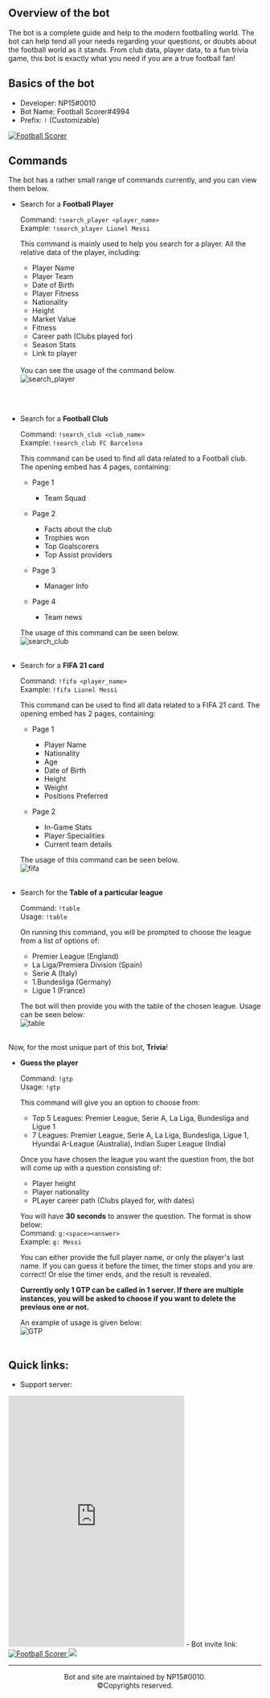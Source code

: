 <link rel="shortcut icon" type="image/x-icon" href="Usage/favicon.ico">

## Overview of the bot

The bot is a complete guide and help to the modern footballing world. The bot can help tend all your needs regarding your questions, or doubts about the football world as it stands. From club data, player data, to a fun trivia game, this bot is exactly what you need if you are a true football fan!

## Basics of the bot

- Developer: NP15#0010
- Bot Name: Football Scorer#4994
- Prefix: `!` (Customizable)

<a href="https://top.gg/bot/840483273226321920">
  <img src="https://top.gg/api/widget/840483273226321920.svg" alt="Football Scorer" inline = True/>
  </a>

## Commands

The bot has a rather small range of commands currently, and you can view them below.

- Search for a **Football Player**
  
  Command: `!search_player <player_name>`<br>
  Example: `!search_player Lionel Messi`
  
  This command is mainly used to help you search for a player. All the relative data of the player, including:
  <br>
  - Player Name
  - Player Team
  - Date of Birth
  - Player Fitness 
  - Nationality
  - Height
  - Market Value
  - Fitness
  - Career path (Clubs played for)
  - Season Stats
  - Link to player
  <br>
  You can see the usage of the command below. 
  <br>
  <img src= "/Usage/search_player.gif" alt = "search_player">
 
<br><br>
- Search for a **Football Club**

  Command: `!search_club <club_name>`<br>
  Example: `!search_club FC Barcelona`
  
  This command can be used to find all data related to a Football club. The opening embed has 4 pages, containing:
   - Page 1
      - Team Squad
    
   - Page 2
      - Facts about the club
      - Trophies won
      - Top Goalscorers
      - Top Assist providers
    
   - Page 3
      - Manager Info
    
   - Page 4
      - Team news
   
   The usage of this command can be seen below. <br>
    <img src = "/Usage/search_club.gif" alt = "search_club">
    <br><br>

- Search for a **FIFA 21 card**

  Command: `!fifa <player_name>`<br>
  Example: `!fifa Lionel Messi`
  
  This command can be used to find all data related to a FIFA 21 card. The opening embed has 2 pages, containing:
   - Page 1
      - Player Name
      - Nationality
      - Age
      - Date of Birth
      - Height
      - Weight
      - Positions Preferred
  
   - Page 2
      - In-Game Stats
      - Player Specialities
      - Current team details

  The usage of this command can be seen below. <br>
  <img src = "/Usage/fifa.gif" alt = "fifa">
  <br><br>
  
- Search for the **Table of a particular league**

  Command: `!table`<br>
  Usage: `!table`
  
  On running this command, you will be prompted to choose the league from a list of options of:
    - Premier League (England)
    - La Liga/Premiera Division (Spain)
    - Serie A (Italy)
    - 1.Bundesliga (Germany)
    - Ligue 1 (France)
  
  The bot will then provide you with the table of the chosen league. Usage can be seen below:<br>
  <img src = "/Usage/tabe.gif" alt = "table">
  <br><br>

Now, for the most unique part of this bot, **Trivia**!

- **Guess the player**

  Command: `!gtp`<br>
  Usage: `!gtp`
  
  This command will give you an option to choose from:
    - Top 5 Leagues: Premier League, Serie A, La Liga, Bundesliga and Ligue 1
    - 7 Leagues: Premier League, Serie A, La Liga, Bundesliga, Ligue 1, Hyundai A-League (Australia), Indian Super League (India)

  Once you have chosen the league you want the question from, the bot will come up with a question consisting of:
    - Player height
    - Player nationality
    - PLayer career path (Clubs played for, with dates)

  You will have **30 seconds** to answer the question. The format is show below:<br>
    Command: `g:<space><answer>`<br>
    Example: `g: Messi`
    
  You can either provide the full player name, or only the player's last name. If you can guess it before the timer, the timer stops and you are correct! Or else the timer ends, and the result is revealed.
  
  **Currently only 1 GTP can be called in 1 server. If there are multiple instances, you will be asked to choose if you want to delete the previous one or not.**
  
  An example of usage is given below:<br>
  <img src = "/Usage/gtp.gif" alt = "GTP">
  <br><br>
    
## Quick links:

  - Support server: 
  <iframe src="https://discord.com/widget?id=842775701761687573&theme=dark" width="350" height="500" allowtransparency="true" frameborder="0" sandbox="allow-popups allow-popups-to-escape-sandbox allow-same-origin allow-scripts"></iframe>
  - Bot invite link:
  <a href="https://top.gg/bot/840483273226321920">
  <img src="https://top.gg/api/widget/840483273226321920.svg" alt="Football Scorer" inline = True/>
  </a>
  <a href="https://discordbotlist.com/bots/840483273226321920"><img src="https://discordbotlist.com/api/v1/bots/840483273226321920/widget" inline = True></a>
  
  <hr>
  
  <center>Bot and site are maintained by NP15#0010.<br>©Copyrights reserved.</center>
  
